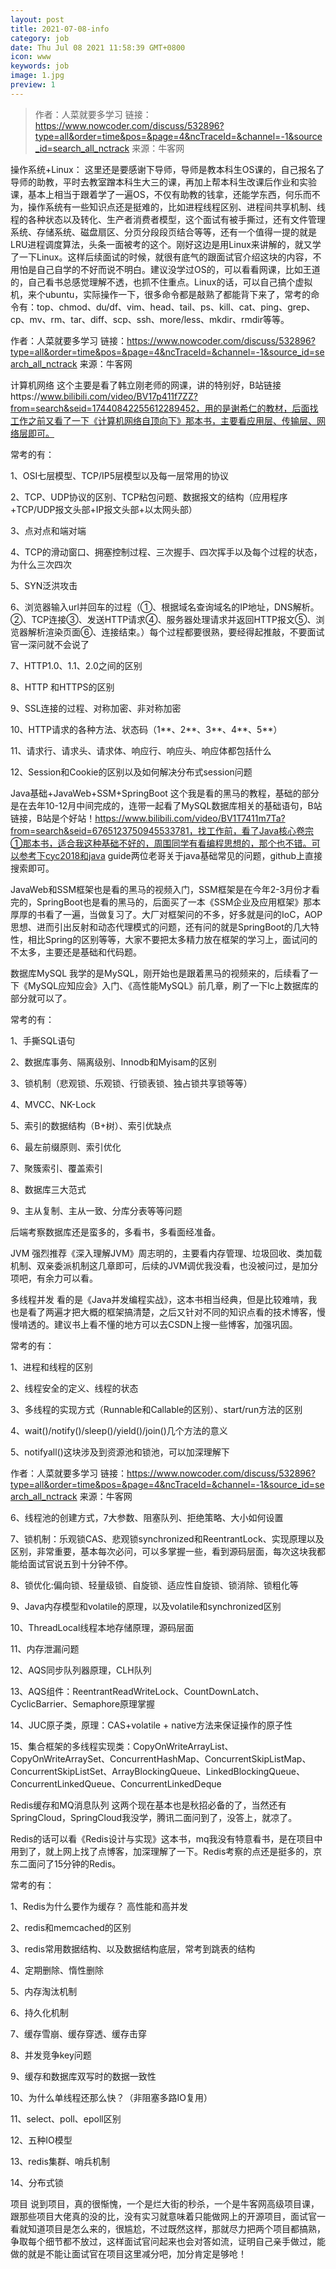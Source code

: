 ```yaml
---
layout: post
title: 2021-07-08-info
category: job
date: Thu Jul 08 2021 11:58:39 GMT+0800
icon: www
keywords: job
image: 1.jpg
preview: 1
---
```


>作者：人菜就要多学习
链接：https://www.nowcoder.com/discuss/532896?type=all&order=time&pos=&page=4&ncTraceId=&channel=-1&source_id=search_all_nctrack
来源：牛客网

操作系统+Linux：
这里还是要感谢下导师，导师是教本科生OS课的，自己报名了导师的助教，平时去教室蹭本科生大三的课，再加上帮本科生改课后作业和实验课，基本上相当于跟着学了一遍OS，不仅有助教的钱拿，还能学东西，何乐而不为，操作系统有一些知识点还是挺难的，比如进程线程区别、进程间共享机制、线程的各种状态以及转化、生产者消费者模型，这个面试有被手撕过，还有文件管理系统、存储系统、磁盘扇区、分页分段段页结合等等，还有一个值得一提的就是LRU进程调度算法，头条一面被考的这个。刚好这边是用Linux来讲解的，就又学了一下Linux。这样后续面试的时候，就很有底气的跟面试官介绍这块的内容，不用怕是自己自学的不好而说不明白。建议没学过OS的，可以看看网课，比如王道的，自己看书总感觉理解不透，也抓不住重点。Linux的话，可以自己搞个虚拟机，来个ubuntu，实际操作一下，很多命令都是敲熟了都能背下来了，常考的命令有：top、chmod、du/df、vim、head、tail、ps、kill、cat、ping、grep、cp、mv、rm、tar、diff、scp、ssh、more/less、mkdir、rmdir等等。

作者：人菜就要多学习
链接：https://www.nowcoder.com/discuss/532896?type=all&order=time&pos=&page=4&ncTraceId=&channel=-1&source_id=search_all_nctrack
来源：牛客网

计算机网络
这个主要是看了韩立刚老师的网课，讲的特别好，B站链接https://www.bilibili.com/video/BV17p411f7ZZ?from=search&seid=17440842255612289452，用的是谢希仁的教材，后面找工作之前又看了一下《计算机网络自顶向下》那本书，主要看应用层、传输层、网络层即可。

常考的有：

1、OSI七层模型、TCP/IP5层模型以及每一层常用的协议

2、TCP、UDP协议的区别、TCP粘包问题、数据报文的结构（应用程序+TCP/UDP报文头部+IP报文头部+以太网头部）

3、点对点和端对端

4、TCP的滑动窗口、拥塞控制过程、三次握手、四次挥手以及每个过程的状态，为什么三次四次

5、SYN泛洪攻击

6、浏览器输入url并回车的过程（①、根据域名查询域名的IP地址，DNS解析。②、TCP连接③、发送HTTP请求④、服务器处理请求并返回HTTP报文⑤、浏览器解析渲染页面⑥、连接结束。）每个过程都要很熟，要经得起推敲，不要面试官一深问就不会说了

7、HTTP1.0、1.1、2.0之间的区别

8、HTTP 和HTTPS的区别

9、SSL连接的过程、对称加密、非对称加密

10、HTTP请求的各种方法、状态码（1**、2**、3**、4**、5**）

11、请求行、请求头、请求体、响应行、响应头、响应体都包括什么

12、Session和Cookie的区别以及如何解决分布式session问题

Java基础+JavaWeb+SSM+SpringBoot
这个我是看的黑马的教程，基础的部分是在去年10-12月中间完成的，连带一起看了MySQL数据库相关的基础语句，B站链接，B站是个好站！https://www.bilibili.com/video/BV1T7411m7Ta?from=search&seid=6765123750945533781，找工作前，看了Java核心卷宗①那本书，适合我这种基础不好的，周围同学有看编程思想的，那个也不错。可以参考下cyc2018和java guide两位老哥关于java基础常见的问题，github上直接搜索即可。

JavaWeb和SSM框架也是看的黑马的视频入门，SSM框架是在今年2-3月份才看完的，SpringBoot也是看的黑马的，后面买了一本《SSM企业及应用框架》那本厚厚的书看了一遍，当做复习了。大厂对框架问的不多，好多就是问的IoC，AOP思想、进而引出反射和动态代理模式的问题，还有问的就是SpringBoot的几大特性，相比Spring的区别等等，大家不要把太多精力放在框架的学习上，面试问的不太多，主要还是基础和代码题。

数据库MySQL
我学的是MySQL，刚开始也是跟着黑马的视频来的，后续看了一下《MySQL应知应会》入门、《高性能MySQL》前几章，刷了一下lc上数据库的部分就可以了。

常考的有：

1、手撕SQL语句

2、数据库事务、隔离级别、Innodb和Myisam的区别

3、锁机制（悲观锁、乐观锁、行锁表锁、独占锁共享锁等等）

4、MVCC、NK-Lock

5、索引的数据结构（B+树）、索引优缺点

6、最左前缀原则、索引优化

7、聚簇索引、覆盖索引

8、数据库三大范式

9、主从复制、主从一致、分库分表等等问题

后端考察数据库还是蛮多的，多看书，多看面经准备。

JVM
强烈推荐《深入理解JVM》周志明的，主要看内存管理、垃圾回收、类加载机制、双亲委派机制这几章即可，后续的JVM调优我没看，也没被问过，是加分项吧，有余力可以看。

多线程并发
看的是《Java并发编程实战》，这本书相当经典，但是比较难啃，我也是看了两遍才把大概的框架搞清楚，之后又针对不同的知识点看的技术博客，慢慢啃透的。建议书上看不懂的地方可以去CSDN上搜一些博客，加强巩固。

常考的有：

1、进程和线程的区别

2、线程安全的定义、线程的状态

3、多线程的实现方式（Runnable和Callable的区别）、start/run方法的区别

4、wait()/notify()/sleep()/yield()/join()几个方法的意义

5、notifyall()这块涉及到资源池和锁池，可以加深理解下

作者：人菜就要多学习
链接：https://www.nowcoder.com/discuss/532896?type=all&order=time&pos=&page=4&ncTraceId=&channel=-1&source_id=search_all_nctrack
来源：牛客网

6、线程池的创建方式，7大参数、阻塞队列、拒绝策略、大小如何设置

7、锁机制：乐观锁CAS、悲观锁synchronized和ReentrantLock、实现原理以及区别，非常重要，基本每次必问，可以多掌握一些，看到源码层面，每次这块我都能给面试官说五到十分钟不停。

8、锁优化:偏向锁、轻量级锁、自旋锁、适应性自旋锁、锁消除、锁粗化等

9、Java内存模型和volatile的原理，以及volatile和synchronized区别

10、ThreadLocal线程本地存储原理，源码层面

11、内存泄漏问题

12、AQS同步队列器原理，CLH队列

13、AQS组件：ReentrantReadWriteLock、CountDownLatch、CyclicBarrier、Semaphore原理掌握

14、JUC原子类，原理：CAS+volatile + native方法来保证操作的原子性

15、集合框架的多线程实现类：CopyOnWriteArrayList、CopyOnWriteArraySet、ConcurrentHashMap、ConcurrentSkipListMap、ConcurrentSkipListSet、ArrayBlockingQueue、LinkedBlockingQueue、ConcurrentLinkedQueue、ConcurrentLinkedDeque

Redis缓存和MQ消息队列
这两个现在基本也是秋招必备的了，当然还有SpringCloud，SpringCloud我没学，腾讯二面问到了，没答上，就凉了。

Redis的话可以看《Redis设计与实现》这本书，mq我没有特意看书，是在项目中用到了，就上网上找了点博客，加深理解了一下。Redis考察的点还是挺多的，京东二面问了15分钟的Redis。

常考的有：

1、Redis为什么要作为缓存？ 高性能和高并发

2、redis和memcached的区别

3、redis常用数据结构、以及数据结构底层，常考到跳表的结构

4、定期删除、惰性删除

5、内存淘汰机制

6、持久化机制

7、缓存雪崩、缓存穿透、缓存击穿

8、并发竞争key问题

9、缓存和数据库双写时的数据一致性

10、为什么单线程还那么快？（非阻塞多路IO复用）

11、select、poll、epoll区别

12、五种IO模型

13、redis集群、哨兵机制

14、分布式锁

项目
说到项目，真的很惭愧，一个是烂大街的秒杀，一个是牛客网高级项目课，跟那些项目大佬真的没的比，没有实习就意味着只能做网上的开源项目，面试官一看就知道项目是怎么来的，很尴尬，不过既然这样，那就尽力把两个项目都搞熟，争取每个细节都不放过，这样面试官问起来也会对答如流，证明自己亲手做过，能做的就是不能让面试官在项目这里减分吧，加分肯定是够呛！

